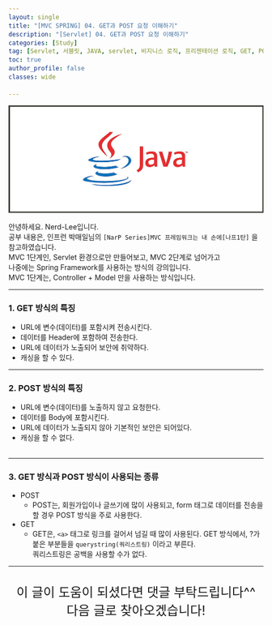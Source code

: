```yaml
---
layout: single
title: "[MVC SPRING] 04. GET과 POST 요청 이해하기"
description: "[Servlet] 04. GET과 POST 요청 이해하기"
categories: [Study]
tag: [Servlet, 서블릿, JAVA, servlet, 비지니스 로직, 프리젠테이션 로직, GET, POST]
toc: true
author_profile: false
classes: wide

---
```


![](/assets/img/etc/java.jpg)

안녕하세요. Nerd-Lee입니다.<br>
공부 내용은, 인프런 박매일님의
`[NarP Series]MVC 프레임워크는 내 손에[나프1탄]` 을 참고하였습니다.<br>
MVC 1단계인, Servlet 환경으로만 만들어보고, MVC 2단계로 넘어가고<br>
나중에는 Spring Framework를 사용하는 방식의 강의입니다.<br>
MVC 1단계는, Controller + Model 만을 사용하는 방식입니다.

---

### 1. GET 방식의 특징

- URL에 변수(데이터)를 포함시켜 전송시킨다.<br>
- 데이터를 Header에 포함하여 전송한다.
- URL에 데이터가 노출되어 보안에 취약하다.
- 캐싱을 할 수 있다.

---

### 2. POST 방식의 특징

- URL에 변수(데이터)를 노출하지 않고 요청한다.<br>
- 데이터를 Body에 포함시킨다.
- URL에 데이터가 노출되지 않아 기본적인 보안은 되어있다.
- 캐싱을 할 수 없다.<br><br>

---

### 3. GET 방식과 POST 방식이 사용되는 종류

- POST
	- POST는, 회원가입이나 글쓰기에 많이 사용되고, form 태그로 데이터를 전송을 할 경우 POST 방식을 주로 사용한다.
- GET
	- GET은, `<a>` 태그로 링크를 걸어서 넘길 때 많이 사용된다. GET 방식에서, ?가 붙은 부분들을 `querystring(쿼리스트링)` 이라고 부른다.<br>
	쿼리스트링은 공백을 사용할 수가 없다.

---

<br>

<div style="font-size:25px; text-align:center">
이 글이 도움이 되셨다면 댓글 부탁드립니다^^<br>
다음 글로 찾아오겠습니다!

</div>
